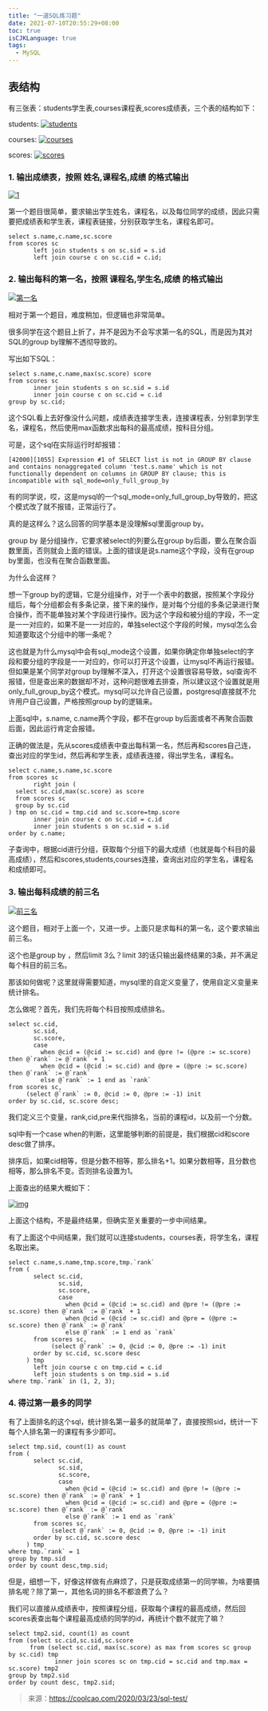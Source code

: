 ```yaml
---
title: "一道SQL练习题"
date: 2021-07-10T20:55:29+08:00
toc: true
isCJKLanguage: true
tags: 
  - MySQL
---
```


## 表结构

有三张表：students学生表,courses课程表,scores成绩表，三个表的结构如下：

students:
[![students](一道SQL练习题.assets/Xnip2020-03-23_08-53-54.png)](https://img001-10042971.cos.ap-shanghai.myqcloud.com/blog/ccsite/sql-test/Xnip2020-03-23_08-53-54.png)

courses:
[![courses](一道SQL练习题.assets/Xnip2020-03-23_08-57-35.png)](https://img001-10042971.cos.ap-shanghai.myqcloud.com/blog/ccsite/sql-test/Xnip2020-03-23_08-57-35.png)

scores:
[![scores](一道SQL练习题.assets/Xnip2020-03-23_08-58-24.png)](https://img001-10042971.cos.ap-shanghai.myqcloud.com/blog/ccsite/sql-test/Xnip2020-03-23_08-58-24.png)

### 1. 输出成绩表，按照 姓名,课程名,成绩 的格式输出

[![1](一道SQL练习题.assets/Xnip2020-03-23_09-01-31.png)](https://img001-10042971.cos.ap-shanghai.myqcloud.com/blog/ccsite/sql-test/Xnip2020-03-23_09-01-31.png)

第一个题目很简单，要求输出学生姓名，课程名，以及每位同学的成绩，因此只需要把成绩表和学生表，课程表链接，分别获取学生名，课程名即可。

```
select s.name,c.name,sc.score
from scores sc
       left join students s on sc.sid = s.id
       left join course c on sc.cid = c.id;
```

### 2. 输出每科的第一名，按照 课程名,学生名,成绩 的格式输出

[![第一名](一道SQL练习题.assets/Xnip2020-03-23_09-06-19.png)](https://img001-10042971.cos.ap-shanghai.myqcloud.com/blog/ccsite/sql-test/Xnip2020-03-23_09-06-19.png)

相对于第一个题目，难度稍加，但逻辑也非常简单。

很多同学在这个题目上折了，并不是因为不会写求第一名的SQL，而是因为其对SQL的group by理解不透彻导致的。

写出如下SQL：

```
select s.name,c.name,max(sc.score) score
from scores sc
       inner join students s on sc.sid = s.id
       inner join course c on sc.cid = c.id
group by sc.cid;
```

这个SQL看上去好像没什么问题，成绩表连接学生表，连接课程表，分别拿到学生名，课程名，然后使用max函数求出每科的最高成绩，按科目分组。

可是，这个sql在实际运行时却报错：

```
[42000][1055] Expression #1 of SELECT list is not in GROUP BY clause and contains nonaggregated column 'test.s.name' which is not functionally dependent on columns in GROUP BY clause; this is incompatible with sql_mode=only_full_group_by
```

有的同学说，哎，这是mysql的一个sql_mode=only_full_group_by导致的，把这个模式改了就不报错，正常运行了。

真的是这样么？这么回答的同学基本是没理解sql里面group by。

group by 是分组操作，它要求被select的列要么在group by后面，要么在聚合函数里面，否则就会上面的错误。上面的错误是说s.name这个字段，没有在group by里面，也没有在聚合函数里面。

为什么会这样？

想一下group by的逻辑，它是分组操作，对于一个表中的数据，按照某个字段分组后，每个分组都会有多条记录，接下来的操作，是对每个分组的多条记录进行聚合操作，而不能单独对某个字段进行操作。因为这个字段和被分组的字段，不一定是一一对应的，如果不是一一对应的，单独select这个字段的时候，mysql怎么会知道要取这个分组中的哪一条呢？

这也就是为什么mysql中会有sql_mode这个设置，如果你确定你单独select的字段和要分组的字段是一一对应的，你可以打开这个设置，让mysql不再运行报错。但如果是某个同学对group by理解不深入，打开这个设置很容易导致，sql查询不报错，但是查出来的数据却不对，这种问题很难去排查，所以建议这个设置就是用only_full_group_by这个模式。mysql可以允许自己设置，postgresql直接就不允许用户自己设置，严格按照group by的逻辑来。

上面sql中，s.name, c.name两个字段，都不在group by后面或者不再聚合函数后面，因此运行肯定会报错。

正确的做法是，先从scores成绩表中查出每科第一名，然后再和scores自己连，查出对应的学生id，然后再和学生表，成绩表连接，得出学生名，课程名。

```
select c.name,s.name,sc.score
from scores sc
       right join (
  select sc.cid,max(sc.score) as score
  from scores sc
  group by sc.cid
) tmp on sc.cid = tmp.cid and sc.score=tmp.score
       inner join course c on sc.cid = c.id
       inner join students s on sc.sid = s.id
order by c.name;
```

子查询中，根据cid进行分组，获取每个分组下的最大成绩（也就是每个科目的最高成绩），然后和scores,students,courses连接，查询出对应的学生名，课程名和成绩即可。

### 3. 输出每科成绩的前三名

[![前三名](一道SQL练习题.assets/Xnip2020-03-23_09-37-09.png)](https://img001-10042971.cos.ap-shanghai.myqcloud.com/blog/ccsite/sql-test/Xnip2020-03-23_09-37-09.png)

这个题目，相对于上面一个，又进一步。上面只是求每科的第一名，这个要求输出前三名。

这个也是group by ，然后limit 3么？limit 3的话只输出最终结果的3条，并不满足每个科目的前三名。

那该如何做呢？这里就得需要知道，mysql里的自定义变量了，使用自定义变量来统计排名。

怎么做呢？首先，我们先将每个科目按照成绩排名。

```
select sc.cid,
       sc.sid,
       sc.score,
       case
         when @cid = (@cid := sc.cid) and @pre != (@pre := sc.score) then @`rank` := @`rank` + 1
         when @cid = (@cid := sc.cid) and @pre = (@pre := sc.score) then @`rank` := @`rank`
         else @`rank` := 1 end as `rank`
from scores sc,
     (select @`rank` := 0, @cid := 0, @pre := -1) init
order by sc.cid, sc.score desc;
```

我们定义三个变量，rank,cid,pre来代指排名，当前的课程id，以及前一个分数。

sql中有一个case when的判断，这里能够判断的前提是，我们根据cid和score desc做了排序。

排序后，如果cid相等，但是分数不相等，那么排名+1。如果分数相等，且分数也相等，那么排名不变。否则排名设置为1。

上面查出的结果大概如下：

[![img](一道SQL练习题.assets/Xnip2020-03-23_09-49-47.png)](https://img001-10042971.cos.ap-shanghai.myqcloud.com/blog/ccsite/sql-test/Xnip2020-03-23_09-49-47.png)

上面这个结构，不是最终结果，但确实至关重要的一步中间结果。

有了上面这个中间结果，我们就可以连接students，courses表，将学生名，课程名取出来。

```
select c.name,s.name,tmp.score,tmp.`rank`
from (
       select sc.cid,
              sc.sid,
              sc.score,
              case
                when @cid = (@cid := sc.cid) and @pre != (@pre := sc.score) then @`rank` := @`rank` + 1
                when @cid = (@cid := sc.cid) and @pre = (@pre := sc.score) then @`rank` := @`rank`
                else @`rank` := 1 end as `rank`
       from scores sc,
            (select @`rank` := 0, @cid := 0, @pre := -1) init
       order by sc.cid, sc.score desc
     ) tmp
       left join course c on tmp.cid = c.id
       left join students s on tmp.sid = s.id
where tmp.`rank` in (1, 2, 3);
```

### 4. 得过第一最多的同学

有了上面排名的这个sql，统计排名第一最多的就简单了，直接按照sid，统计一下每个人排名第一的课程有多少即可。

```
select tmp.sid, count(1) as count
from (
       select sc.cid,
              sc.sid,
              sc.score,
              case
                when @cid = (@cid := sc.cid) and @pre != (@pre := sc.score) then @`rank` := @`rank` + 1
                when @cid = (@cid := sc.cid) and @pre = (@pre := sc.score) then @`rank` := @`rank`
                else @`rank` := 1 end as `rank`
       from scores sc,
            (select @`rank` := 0, @cid := 0, @pre := -1) init
       order by sc.cid, sc.score desc
     ) tmp
where tmp.`rank` = 1
group by tmp.sid
order by count desc,tmp.sid;
```

但是，细想一下，好像这样做有点麻烦了，只是获取成绩第一的同学嘛，为啥要搞排名呢？除了第一，其他名词的排名不都浪费了么？

我们可以直接从成绩表中，按照课程分组，获取每个课程的最高成绩，然后回scores表查出每个课程最高成绩的同学的id，再统计个数不就完了嘛？

```
select tmp2.sid, count(1) as count
from (select sc.cid,sc.sid,sc.score
      from (select sc.cid, max(sc.score) as max from scores sc group by sc.cid) tmp
             inner join scores sc on tmp.cid = sc.cid and tmp.max = sc.score) tmp2
group by tmp2.sid
order by count desc, tmp2.sid;
```

> 来源：https://coolcao.com/2020/03/23/sql-test/

